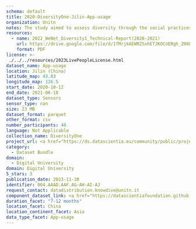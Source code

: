 ```yaml
---
schema: default
title: 2020-DiversityOne-Jilin-App-usage
organization: Unitn
notes: The study aimed to assess diversity through the social practices and daily behaviors of university students from eight different countries. The research was carried out in two phases. Initially, a large sample of students from Denmark, Italy, Mongolia, Paraguay, the United Kingdom, China, Mexico, and India, completed a survey on their social practices, as well as their socio-demographic, cultural, and psychological elements. In the second phase, a sub-sample of the respondents engaged in a four-week data collection by using an innovative smartphone application called iLog. This app collected data from thirty-four smartphone sensors around the clock, allowing for an in-depth investigation into the diversity and daily routines of university students across countries, both synchronically and diachronically.
resources:
  - name: 2022_WeNet_Diversity1_Technical-Report(2020-2021)
    url: https://drive.google.com/file/d/1TMrjkAEWRZ5xhETJKOCnERgh_Z06PO2E/view?usp=drive_link
    format: PDF
license: >-
 ./../../resources/2023LivePeopleLicense.html
dataset_name: App-usage
location: Jilin (China)
latitude_map: 43.83
longitude_map: 126.5
start_date: 2020-10-12
end_date: 2021-06-18
dataset_type: Sensors
sensor_type: nan
size: 23 MB
dataset_format: parquet
other_format: csv
number_participants: 40
language: Not Applicable
collection_name: DiversityOne
project_url: <a href="https://ds.datascientia.eu/community/public/projects/923b2c1c-166c-4f53-a274-c9d6eaa5ad4f">https://ds.datascientia.eu/community/public/projects/923b2c1c-166c-4f53-a274-c9d6eaa5ad4f</a>
category: 
  - Dataset Bundle
domain: 
  - Digital University
domain: Digital University
5_stars: 3
publication_date: 2023-11-30
identifier: 004.AAAD.AAF.AG-AH-AI-AJ
request_contact: datadistribution.knowdive@unitn.it
component_dataset_link: <a href="https://datascientiafoundation.github.io/LivePeople/datasets/2020-DV1-Jilin-Application%20Event/">2020-DV1-Jilin-Application Event</a>, <a href="https://datascientiafoundation.github.io/LivePeople/datasets/2020-DV1-Jilin-Headset%20Plug%20Event/">2020-DV1-Jilin-Headset Plug Event</a>, <a href="https://datascientiafoundation.github.io/LivePeople/datasets/2020-DV1-Jilin-Music%20Event/">2020-DV1-Jilin-Music Event</a>, <a href="https://datascientiafoundation.github.io/LivePeople/datasets/2020-DV1-Jilin-Notification%20Event/">2020-DV1-Jilin-Notification Event</a>
duration_facet: "7-12 months"
location_facet: China
location_continent_facet: Asia
data_type_facet: App-usage
---
```

